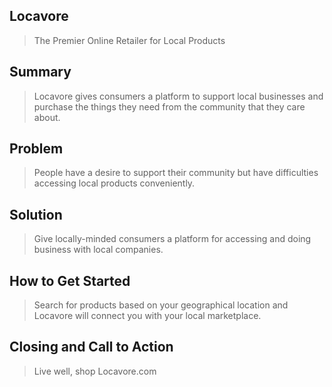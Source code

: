 ## Locavore ##
  > The Premier Online Retailer for Local Products

## Summary ##
  > Locavore gives consumers a platform to support local businesses and purchase the things they need from the community that they care about.
  
## Problem ##
  > People have a desire to support their community but have difficulties accessing local products conveniently. 

## Solution ##
  > Give locally-minded consumers a platform for accessing and doing business with local companies. 
  
## How to Get Started ##
  > Search for products based on your geographical location and Locavore will connect you with your local marketplace.

## Closing and Call to Action ##
  > Live well, shop Locavore.com
